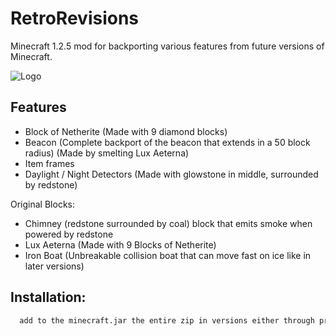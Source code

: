 
# RetroRevisions 

Minecraft 1.2.5 mod for backporting various features from future versions of Minecraft.



![Logo](https://cdn.discordapp.com/attachments/1184585483523731467/1213641694868799518/RETROREVISIONS.png?ex=65f636e8&is=65e3c1e8&hm=6f869bee768051c98aeb2a31b4e2c86c79fcd1480470c97240a25f629635627d&)


## Features

- Block of Netherite (Made with 9 diamond blocks)
- Beacon (Complete backport of the beacon that extends in a 50 block radius) (Made by smelting Lux Aeterna)
- Item frames
- Daylight / Night Detectors (Made with glowstone in middle, surrounded by redstone)
  
Original Blocks:
- Chimney (redstone surrounded by coal) block that emits smoke when powered by redstone
- Lux Aeterna (Made with 9 Blocks of Netherite)
- Iron Boat (Unbreakable collision boat that can move fast on ice like in later versions)

## Installation:



```bash
  add to the minecraft.jar the entire zip in versions either through prism/mmc or manually
```

